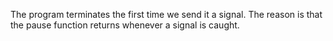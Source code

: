 The program terminates the first time we send it a signal. The reason is that
the pause function returns whenever a signal is caught.

